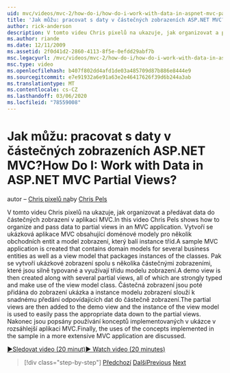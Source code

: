 ```yaml
---
uid: mvc/videos/mvc-2/how-do-i/how-do-i-work-with-data-in-aspnet-mvc-partial-views
title: 'Jak můžu: pracovat s daty v částečných zobrazeních ASP.NET MVC? | Dokumenty Microsoft'
author: rick-anderson
description: V tomto videu Chris pixelů na ukazuje, jak organizovat a předávat data do částečných zobrazení v aplikaci MVC. Vytvoří se ukázková aplikace MVC, která obsahuje doménu...
ms.author: riande
ms.date: 12/11/2009
ms.assetid: 2f0d41d2-2860-4113-8f5e-0efdd29abf7b
msc.legacyurl: /mvc/videos/mvc-2/how-do-i/how-do-i-work-with-data-in-aspnet-mvc-partial-views
msc.type: video
ms.openlocfilehash: b407f802dd4afd1de03a485709d87b886e8444e9
ms.sourcegitcommit: e7e91932a6e91a63e2e46417626f39d6b244a3ab
ms.translationtype: MT
ms.contentlocale: cs-CZ
ms.lasthandoff: 03/06/2020
ms.locfileid: "78559008"
---
```

# <a name="how-do-i-work-with-data-in-aspnet-mvc-partial-views"></a><span data-ttu-id="dfb3c-105">Jak můžu: pracovat s daty v částečných zobrazeních ASP.NET MVC?</span><span class="sxs-lookup"><span data-stu-id="dfb3c-105">How Do I: Work with Data in ASP.NET MVC Partial Views?</span></span>

<span data-ttu-id="dfb3c-106">autor – [Chris pixelů na](https://twitter.com/chrispels)</span><span class="sxs-lookup"><span data-stu-id="dfb3c-106">by [Chris Pels](https://twitter.com/chrispels)</span></span>

<span data-ttu-id="dfb3c-107">V tomto videu Chris pixelů na ukazuje, jak organizovat a předávat data do částečných zobrazení v aplikaci MVC.</span><span class="sxs-lookup"><span data-stu-id="dfb3c-107">In this video Chris Pels shows how to organize and pass data to partial views in an MVC application.</span></span> <span data-ttu-id="dfb3c-108">Vytvoří se ukázková aplikace MVC obsahující doménové modely pro několik obchodních entit a model zobrazení, který balí instance tříd.</span><span class="sxs-lookup"><span data-stu-id="dfb3c-108">A sample MVC application is created that contains domain models for several business entities as well as a view model that packages instances of the classes.</span></span> <span data-ttu-id="dfb3c-109">Pak se vytvoří ukázkové zobrazení spolu s několika částečnými zobrazeními, které jsou silně typované a využívají třídu modelu zobrazení.</span><span class="sxs-lookup"><span data-stu-id="dfb3c-109">A demo view is then created along with several partial views, all of which are strongly typed and make use of the view model class.</span></span> <span data-ttu-id="dfb3c-110">Částečná zobrazení jsou poté přidána do zobrazení ukázka a instance modelu zobrazení slouží k snadnému předání odpovídajících dat do částečně zobrazení.</span><span class="sxs-lookup"><span data-stu-id="dfb3c-110">The partial views are then added to the demo view and the instance of the view model is used to easily pass the appropriate data down to the partial views.</span></span> <span data-ttu-id="dfb3c-111">Nakonec jsou popsány používání konceptů implementovaných v ukázce v rozsáhlejší aplikaci MVC.</span><span class="sxs-lookup"><span data-stu-id="dfb3c-111">Finally, the uses of the concepts implemented in the sample in a more extensive MVC application are discussed.</span></span>

[<span data-ttu-id="dfb3c-112">&#9654;Sledovat video (20 minut)</span><span class="sxs-lookup"><span data-stu-id="dfb3c-112">&#9654; Watch video (20 minutes)</span></span>](https://channel9.msdn.com/Blogs/ASP-NET-Site-Videos/how-do-i-work-with-data-in-aspnet-mvc-partial-views)

> [!div class="step-by-step"]
> <span data-ttu-id="dfb3c-113">[Předchozí](how-do-i-return-json-formatted-data-for-an-ajax-call-in-an-aspnet-mvc-web-application.md)
> [Další](how-do-i-implement-view-models-to-manage-data-for-aspnet-mvc-views.md)</span><span class="sxs-lookup"><span data-stu-id="dfb3c-113">[Previous](how-do-i-return-json-formatted-data-for-an-ajax-call-in-an-aspnet-mvc-web-application.md)
[Next](how-do-i-implement-view-models-to-manage-data-for-aspnet-mvc-views.md)</span></span>

